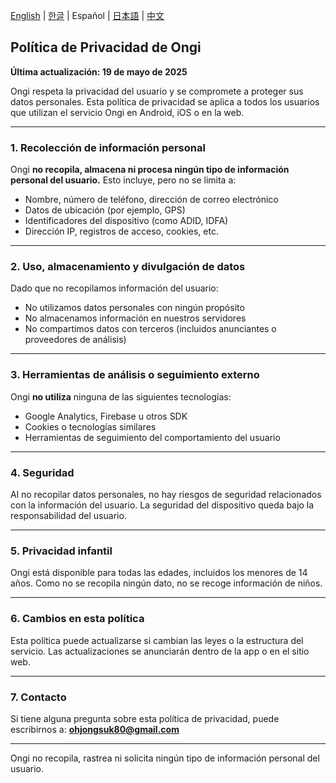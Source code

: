 [English](./ongi-privacy) | [한글](./ongi-privacy-ko) | Español | [日本語](./ongi-privacy-ja) | [中文](./ongi-privacy-zh)

## **Política de Privacidad de Ongi**

**Última actualización: 19 de mayo de 2025**

Ongi respeta la privacidad del usuario y se compromete a proteger sus datos personales. Esta política de privacidad se aplica a todos los usuarios que utilizan el servicio Ongi en Android, iOS o en la web.

---

### 1. Recolección de información personal

Ongi **no recopila, almacena ni procesa ningún tipo de información personal del usuario.**
Esto incluye, pero no se limita a:

* Nombre, número de teléfono, dirección de correo electrónico
* Datos de ubicación (por ejemplo, GPS)
* Identificadores del dispositivo (como ADID, IDFA)
* Dirección IP, registros de acceso, cookies, etc.

---

### 2. Uso, almacenamiento y divulgación de datos

Dado que no recopilamos información del usuario:

* No utilizamos datos personales con ningún propósito
* No almacenamos información en nuestros servidores
* No compartimos datos con terceros (incluidos anunciantes o proveedores de análisis)

---

### 3. Herramientas de análisis o seguimiento externo

Ongi **no utiliza** ninguna de las siguientes tecnologías:

* Google Analytics, Firebase u otros SDK
* Cookies o tecnologías similares
* Herramientas de seguimiento del comportamiento del usuario

---

### 4. Seguridad

Al no recopilar datos personales, no hay riesgos de seguridad relacionados con la información del usuario. La seguridad del dispositivo queda bajo la responsabilidad del usuario.

---

### 5. Privacidad infantil

Ongi está disponible para todas las edades, incluidos los menores de 14 años. Como no se recopila ningún dato, no se recoge información de niños.

---

### 6. Cambios en esta política

Esta política puede actualizarse si cambian las leyes o la estructura del servicio. Las actualizaciones se anunciarán dentro de la app o en el sitio web.

---

### 7. Contacto

Si tiene alguna pregunta sobre esta política de privacidad, puede escribirnos a: **ohjongsuk80@gmail.com**

---

Ongi no recopila, rastrea ni solicita ningún tipo de información personal del usuario.
